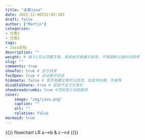 ```yaml
---
title: "击穿java"
date: 2022-12-06T22:05:10Z
draft: false
author: ["Martin"]
categories: 
- 分类1
- 分类2
tags: 
- Java全栈
description: ""
weight: # 输入1可以顶置文章，用来给文章展示排序，不填就默认按时间排序
slug: ""
comments: true
showToc: true # 显示目录
TocOpen: true # 自动展开目录
hidemeta: false # 是否隐藏文章的元信息，如发布日期、作者等
disableShare: true # 底部不显示分享栏
showbreadcrumbs: true #顶部显示当前路径
cover:
    image: "img/java.png"
    caption: ""
    alt: ""
    relative: false
mermaid: true
---
```

{{<mermaid>}}
flowchart LR
a-->b & c-->d
{{</mermaid>}}